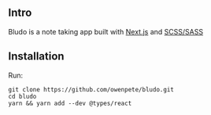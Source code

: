 ## Intro
Bludo is a note taking app built with [Next.js](https://nextjs.org/) and [SCSS/SASS](https://sass-lang.com/)

## Installation
Run:
```
git clone https://github.com/owenpete/bludo.git
cd bludo
yarn && yarn add --dev @types/react
```
